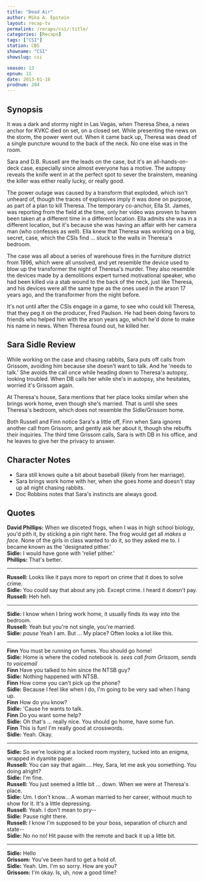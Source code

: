 ```yaml
---
title: "Dead Air"
author: Mika A. Epstein
layout: recap-tv
permalink: /recaps/csi/:title/
categories: [Recaps]
tags: ["CSI"]
station: CBS
showname: "CSI"
showslug: csi

season: 13  
epnum: 11  
date: 2013-01-16
prodnum: 284  
---
```


## Synopsis

It was a dark and stormy night in Las Vegas, when Theresa Shea, a news anchor for KVKC died on set, on a closed set. While presenting the news on the storm, the power went out. When it came back up, Theresa was dead of a single puncture wound to the back of the neck. No one else was in the room.

Sara and D.B. Russell are the leads on the case, but it's an all-hands-on-deck case, especially since almost everyone has a motive. The autopsy reveals the knife went in at the perfect spot to sever the brainstem, meaning the killer was either really lucky, or really good.

The power outage was caused by a transform that exploded, which isn't unheard of, though the traces of explosives imply it was done on purpose, as part of a plan to kill Theresa. The temporary co-anchor, Ella St. James, was reporting from the field at the time, only her video was proven to haven been taken at a different time in a different location. Ella admits she was in a different location, but it's because she was having an affair with her camera man (who confesses as well). Ella knew that Theresa was working on a big, secret, case, which the CSIs find ... stuck to the walls in Theresa's bedroom.

The case was all about a series of warehouse fires in the furniture district from 1996, which were all unsolved, and yet resemble the device used to blow up the transformer the night of Theresa's murder. They also resemble the devices made by a demolitions expert turned motivational speaker, who had been killed via a stab wound to the back of the neck, just like Theresa, and his devices were all the same type as the ones used in the arson 17 years ago, and the transformer from the night before.

It's not until after the CSIs engage in a game, to see who could kill Theresa, that they peg it on the producer, Fred Paulson. He had been doing favors to friends who helped him with the arson years ago, which he'd done to make his name in news. When Theresa found out, he killed her.

## Sara Sidle Review

While working on the case and chasing rabbits, Sara puts off calls from Grissom, avoiding him because she doesn't want to talk. And he 'needs to talk.' She avoids the call once while heading down to Theresa's autopsy, looking troubled. When DB calls her while she's in autopsy, she hesitates, worried it's Grissom again.

At Theresa's house, Sara mentions that her place looks similar when she brings work home, even though she's married. That is until she sees Theresa's bedroom, which does not resemble the Sidle/Grissom home.

Both Russell and Finn notice Sara's a little off, Finn when Sara ignores another call from Grissom, and gently ask her about it, though she rebuffs their inquiries. The third time Grissom calls, Sara is with DB in his office, and he leaves to give her the privacy to answer.

## Character Notes

* Sara still knows quite a bit about baseball (likely from her marriage).  
* Sara brings work home with her, when she goes home and doesn't stay up all night chasing rabbits.  
* Doc Robbins notes that Sara's instincts are always good.

## Quotes

**David Phillips:** When we disceted frogs, when I was in high school biology, you'd pith it, by sticking a pin right here. The frog would get all _makes a face_. None of the girls in class wanted to do it, so they asked me to. I became known as the 'designated pither.'  
**Sidle:** I would have gone with 'relief pither.'  
**Phillips:** That's better.

* * *

**Russell:** Looks like it pays more to report on crime that it does to solve crime.  
**Sidle:** You could say that about any job. Except crime. I heard it doesn't pay.  
**Russell:** Heh heh.

* * *

**Sidle:** I know when I bring work home, it usually finds its way into the bedroom.  
**Russell:** Yeah but you're not single, you're married.  
**Sidle:** _pause_ Yeah I am. But ... My place? Often looks a lot like this.

* * *

**Finn** You must be running on fumes. You should go home!  
**Sidle:** Home is where the coded notebook is. _sees call from Grissom, sends to voicemail_  
**Finn** Have you talked to him since the NTSB guy?  
**Sidle:** Nothing happened with NTSB.  
**Finn** How come you can't pick up the phone?  
**Sidle:** Because I feel like when I do, I'm going to be very sad when I hang up.  
**Finn** How do you know?  
**Sidle:** 'Cause he wants to talk.  
**Finn** Do you want some help?  
**Sidle:** Oh that's ... really nice. You should go home, have some fun.  
**Finn** This is fun! I'm really good at crosswords.  
**Sidle:** Yeah. Okay.

* * *

**Sidle:** So we're looking at a locked room mystery, tucked into an enigma, wrapped in dyamite paper.  
**Russell:** You can say that again.... Hey, Sara, let me ask you something. You doing alright?  
**Sidle:** I'm fine.  
**Russell:** You just seemed a little bit ... down. When we were at Theresa's place.  
**Sidle:** Um. I don't know... A woman married to her career, without much to show for it. It's a little depressing.  
**Russell:** Yeah. I don't mean to pry--  
**Sidle:** Pause right there.  
**Russell:** I know I'm supposed to be your boss, separation of church and state--  
**Sidle:** No no no! Hit pause with the remote and back it up a little bit.

* * *

**Sidle:** Hello  
**Grissom:** You've been hard to get a hold of.  
**Sidle:** Yeah. Um. I'm so sorry. How are you?  
**Grissom:** I'm okay. Is, uh, now a good time?

